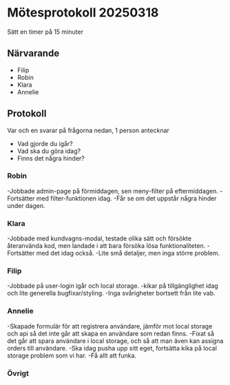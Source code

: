 # Mötesprotokoll 20250318

Sätt en timer på 15 minuter

## Närvarande

-   Filip
-   Robin
-   Klara
-   Annelie

## Protokoll

Var och en svarar på frågorna nedan, 1 person antecknar

-   Vad gjorde du igår?
-   Vad ska du göra idag?
-   Finns det några hinder?

### Robin
-Jobbade admin-page på förmiddagen, sen meny-filter på eftermiddagen.
-Fortsätter med filter-funktionen idag.
-Får se om det uppstår några hinder under dagen.

### Klara
-Jobbade med kundvagns-modal, testade olika sätt och försökte återanvända kod, men landade i att bara försöka lösa funktionaliteten.
-Fortsätter med det idag också.
-Lite små detaljer, men inga större problem.


### Filip
-Jobbade på user-login igår och local storage.
-kikar på tillgänglighet idag och lite generella bugfixar/styling.
-Inga svårigheter bortsett från lite vab.

### Annelie
-Skapade formulär för att registrera användare, jämför mot local storage och api så det inte går att skapa en användare som redan finns.
-Fixat så det går att spara användare i local storage, och så att man även kan assigna orders till användare.
-Ska idag pusha upp sitt eget, fortsätta kika på local storage problem som vi har.
-Få allt att funka.

### Övrigt

